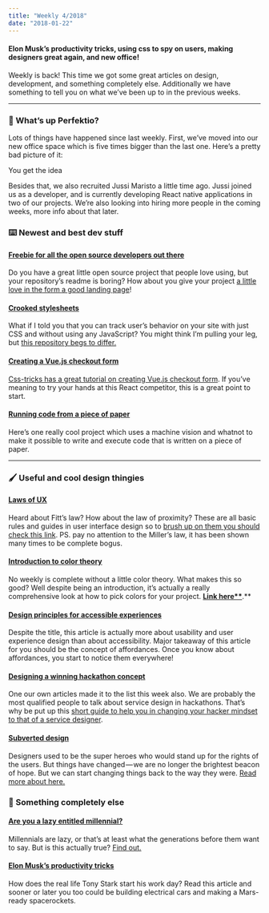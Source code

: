 ```yaml
---
title: "Weekly 4/2018"
date: "2018-01-22"
---
```


#### Elon Musk’s productivity tricks, using css to spy on users, making designers great again, and new office!

Weekly is back! This time we got some great articles on design, development, and something completely else. Additionally we have something to tell you on what we’ve been up to in the previous weeks.

---

### 🤠 What’s up Perfektio?

Lots of things have happened since last weekly. First, we’ve moved into our new office space which is five times bigger than the last one. Here’s a pretty bad picture of it:

You get the idea

Besides that, we also recruited Jussi Maristo a little time ago. Jussi joined us as a developer, and is currently developing React native applications in two of our projects. We’re also looking into hiring more people in the coming weeks, more info about that later.

### ⌨️ Newest and best dev stuff

#### [Freebie for all the open source developers out there](https://tympanus.net/codrops/2018/01/12/freebie-scribbler-website-template-html-sketch/)

Do you have a great little open source project that people love using, but your repository’s readme is boring? How about you give your project [a little love in the form a good landing page](https://tympanus.net/codrops/2018/01/12/freebie-scribbler-website-template-html-sketch/)!

#### [Crooked stylesheets](https://github.com/jbtronics/CrookedStyleSheets)

What if I told you that you can track user’s behavior on your site with just CSS and without using any JavaScript? You might think I’m pulling your leg, but [this repository begs to differ.](https://github.com/jbtronics/CrookedStyleSheets)

#### [Creating a Vue.js checkout form](https://css-tricks.com/creating-vue-js-serverless-checkout-part-one/)

[Css-tricks has a great tutorial on creating Vue.js checkout form](https://css-tricks.com/creating-vue-js-serverless-checkout-part-one/). If you’ve meaning to try your hands at this React competitor, this is a great point to start.

#### [Running code from a piece of paper](https://paperprograms.org/)

Here’s one really cool project which uses a machine vision and whatnot to make it possible to write and execute code that is written on a piece of paper.

---

### 🖌 Useful and cool design thingies

#### [Laws of UX](https://lawsofux.com/)

Heard about Fitt’s law? How about the law of proximity? These are all basic rules and guides in user interface design so to [brush up on them you should check this link](https://lawsofux.com/). PS. pay no attention to the Miller’s law, it has been shown many times to be complete bogus.

#### [Introduction to color theory](https://medium.freecodecamp.org/an-intro-to-color-theory-how-to-combine-colors-and-set-the-mood-of-your-designs-79bf5a45b3d)

No weekly is complete without a little color theory. What makes this so good? Well despite being an introduction, it’s actually a really comprehensive look at how to pick colors for your project. **[Link here**](https://medium.freecodecamp.org/an-intro-to-color-theory-how-to-combine-colors-and-set-the-mood-of-your-designs-79bf5a45b3d)**.**

#### [Design principles for accessible experiences](https://medium.com/swlh/design-principles-for-accessible-experiences-a0063a126934)

Despite the title, this article is actually more about usability and user experience design than about accessibility. Major takeaway of this article for you should be the concept of affordances. Once you know about affordances, you start to notice them everywhere!

#### [Designing a winning hackathon concept](https://medium.com/perfektio/designing-a-winning-hackathon-concept-d352c99b8bfa)

One our own articles made it to the list this week also. We are probably the most qualified people to talk about service design in hackathons. That’s why be put up this [short guide to help you in changing your hacker mindset to that of a service designer](https://medium.com/perfektio/designing-a-winning-hackathon-concept-d352c99b8bfa).

#### [Subverted design](http://joelcalifa.com/blog/subverted-design/)

Designers used to be the super heroes who would stand up for the rights of the users. But things have changed — we are no longer the brightest beacon of hope. But we can start changing things back to the way they were. [Read more about here.](http://joelcalifa.com/blog/subverted-design/)

### 👻 Something completely else

#### [Are you a lazy entitled millennial?](https://medium.com/the-post-grad-survival-guide/are-you-a-lazy-entitled-millennial-5d6578ec12d9)

Millennials are lazy, or that’s at least what the generations before them want to say. But is this actually true? [Find out.](https://medium.com/the-post-grad-survival-guide/are-we-anything-more-than-a-bunch-of-lazy-entitled-millennials-5dd86735d0d3)

#### [Elon Musk’s productivity tricks](https://medium.com/swlh/https-medium-com-dsilvestre-elon-musk-productivity-secrets-for-insane-success-7f033d98916b)

How does the real life Tony Stark start his work day? Read this article and sooner or later you too could be building electrical cars and making a Mars-ready spacerockets.
